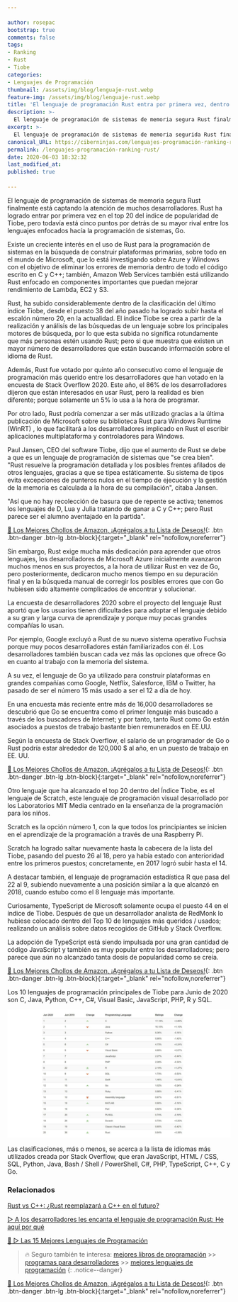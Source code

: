 ```yaml
---

author: rosepac
bootstrap: true
comments: false
tags:
- Ranking
- Rust
- Tiobe
categories:
- Lenguajes de Programación
thumbnail: /assets/img/blog/lenguaje-rust.webp
feature-img: /assets/img/blog/lenguaje-rust.webp
title: 'El lenguaje de programación Rust entra por primera vez, dentro de los 20 lenguajes más populares'
description: >-
  El lenguaje de programación de sistemas de memoria segura Rust finalmente está captando la atención de muchos desarrolladores.
excerpt: >-
  El lenguaje de programación de sistemas de memoria segurida Rust finalmente está captando la atención de muchos desarrolladores.
canonical_URL: https://ciberninjas.com/lenguajes-programación-ranking-rust/
permalink: /lenguajes-programación-ranking-rust/
date: 2020-06-03 18:32:32
last_modified_at: 
published: true

---
```


El lenguaje de programación de sistemas de memoria segura Rust finalmente está captando la atención de muchos desarrolladores. Rust ha logrado entrar por primera vez en el top 20 del índice de popularidad de Tiobe, pero todavía está cinco puntos por detrás de su mayor rival entre los lenguajes enfocados hacía la programación de sistemas, Go.

Existe un creciente interés en el uso de Rust para la programación de sistemas en la búsqueda de construir plataformas primarias, sobre todo en el mundo de Microsoft, que lo está investigando sobre Azure y Windows con el objetivo de eliminar los errores de memoria dentro de todo el código escrito en C y C++; también, Amazon Web Services también está utilizando Rust enfocado en componentes importantes que puedan mejorar rendimiento de Lambda, EC2 y S3.

Rust, ha subido considerablemente dentro de la clasificación del último índice Tiobe, desde el puesto 38 del año pasado ha logrado subir hasta el escalón número 20, en la actualidad. El índice Tiobe se crea a partir de la realización y análisis de las búsquedas de un lenguaje sobre los principales motores de búsqueda, por lo que esta subida no significa rotundamente que más personas estén usando Rust; pero si que muestra que existen un mayor número de desarrolladores que están buscando información sobre el idioma de Rust.

Además, Rust fue votado por quinto año consecutivo como el lenguaje de programación más querido entre los desarrolladores que han votado en la encuesta de Stack Overflow 2020. Este año, el 86% de los desarrolladores dijeron que están interesados ​​en usar Rust, pero la realidad es bien diferente; porque solamente un 5% lo usa a la hora de programar.

Por otro lado, Rust podría comenzar a ser más utilizado gracias a la última publicación de Microsoft sobre su  biblioteca Rust para Windows Runtime (WinRT) , lo que facilitará a los desarrolladores implicado en Rust el escribir aplicaciones multiplataforma y controladores para Windows.

Paul Jansen, CEO del software Tiobe, dijo que el aumento de Rust se debe a que es un lenguaje de programación de sistemas que "se crea bien". "Rust resuelve la programación detallada y los posibles frentes afilados de otros lenguajes, gracias a que se tipea estáticamente. Su sistema de tipos evita excepciones de punteros nulos en el tiempo de ejecución y la gestión de la memoria es calculada a la hora de su compilación", citaba Jansen.

"Así que no hay recolección de basura que de repente se activa; tenemos los lenguajes de D, Lua y Julia tratando de ganar a C y C++; pero Rust parece ser el alumno aventajado en la partida".

[🛒 Los Mejores Chollos de Amazon, ¡Agrégalos a tu Lista de Deseos!](https://www.amazon.es/shop/cibercursos "Los Mejores Chollos de Amazon, Ofertas Flash, Black Monday y Amazon Prime Day"){: .btn .btn-danger .btn-lg .btn-block}{:target="_blank" rel="nofollow,noreferrer"}

Sin embargo, Rust exige mucha más dedicación para aprender que otros lenguajes, los desarrolladores de Microsoft Azure inicialmente avanzaron muchos menos en sus proyectos, a la hora de utilizar Rust en vez de Go, pero posteriormente, dedicaron mucho menos tiempo en su depuración final y en la búsqueda manual de corregir los posibles errores que con Go hubiesen sido altamente complicados de encontrar y solucionar.

La encuesta de desarrolladores 2020 sobre el proyecto del lenguaje Rust aportó que los usuarios tienen dificultades para adoptar el lenguaje debido a su gran y larga curva de aprendizaje y porque muy pocas grandes compañías lo usan.

Por ejemplo, Google excluyó a Rust de su nuevo sistema operativo Fuchsia porque muy pocos desarrolladores están familiarizados con él. Los desarrolladores también buscan cada vez más las opciones que ofrece Go en cuanto al trabajo con la memoria del sistema.

A su vez, el lenguaje de Go ya utilizado para construir plataformas en grandes compañías como Google, Netflix, Salesforce, IBM o Twitter, ha pasado de ser el número 15 más usado a ser el 12 a día de hoy.

En una encuesta más reciente entre más de 16,000 desarrolladores se descubrió que Go se encuentra como el primer lenguaje más buscado a través de los buscadores de Internet; y por tanto, tanto Rust como Go están asociados a puestos de trabajo bastante bien remunerados en EE.UU.

Según la encuesta de Stack Overflow, el salario de un programador de Go o Rust podría estar alrededor de 120,000 $ al año, en un puesto de trabajo en EE. UU.

[🛒 Los Mejores Chollos de Amazon, ¡Agrégalos a tu Lista de Deseos!](https://www.amazon.es/shop/cibercursos "Los Mejores Chollos de Amazon, Ofertas Flash, Black Monday y Amazon Prime Day"){: .btn .btn-danger .btn-lg .btn-block}{:target="_blank" rel="nofollow,noreferrer"}

Otro lenguaje que ha alcanzado el top 20 dentro del Índice Tiobe, es el lenguaje de Scratch, este lenguaje de programación visual desarrollado por los Laboratorios MIT Media centrado en la enseñanza de la programación para los niños.

Scratch es la opción número 1, con la que todos los principiantes se inicien en el aprendizaje de la programación a través de una Raspberry Pi.

Scratch ha logrado saltar nuevamente hasta la cabecera de la lista del Tiobe, pasando del puesto 26 al 18, pero ya había estado con anterioridad entre los primeros puestos; concretamente, en 2017 logró subir hasta el 14. 

A destacar también, el lenguaje de programación estadística R que pasa del 22 al 9, subiendo nuevamente a una posición similar a la que alcanzó en 2018, cuando estubo como el 8 lenguaje más importante.

Curiosamente, TypeScript de Microsoft solamente ocupa el puesto 44 en el índice de Tiobe. Después de que un desarrollador analista de RedMonk lo hubiese colocado dentro del Top 10 de lenguajes más queridos / usados; realizando un análisis sobre datos recogidos de GitHub y Stack Overflow.

La adopción de TypeScript está siendo impulsada por una gran cantidad de código JavaScript y también es muy popular entre los desarrolladores; pero parece que aún no alcanzado tanta dosis de popularidad como se creía.

[🛒 Los Mejores Chollos de Amazon, ¡Agrégalos a tu Lista de Deseos!](https://www.amazon.es/shop/cibercursos "Los Mejores Chollos de Amazon, Ofertas Flash, Black Monday y Amazon Prime Day"){: .btn .btn-danger .btn-lg .btn-block}{:target="_blank" rel="nofollow,noreferrer"}

Los 10 lenguajes de programación principales de Tiobe para Junio de 2020 son C, Java, Python, C++, C#, Visual Basic, JavaScript, PHP, R y SQL. 

![Lenguaje de programación Rust ha visto su clasificación aumentar considerablemente en Tiobe, de 38 el año pasado a 20 hoy](/assets/img/blog/tiobe-junio-2020.webp "Lenguaje de programación Rust ha visto su clasificación aumentar considerablemente en Tiobe, de 38 el año pasado a 20 hoy")

Las clasificaciones, más o menos, se acerca a la lista de idiomas más utilizados creada por Stack Overflow, que eran JavaScript, HTML / CSS, SQL, Python, Java, Bash / Shell / PowerShell, C#, PHP, TypeScript, C++, C y Go.

### **Relacionados** <!-- omit in toc -->

[Rust vs C++: ¿Rust reemplazará a C++ en el futuro?](https://ciberninjas.com/rust-vs-c-m%C3%A1s/)

[▷ A los desarrolladores les encanta el lenguaje de programación Rust: He aquí por qué](https://ciberninjas.com/desarrolladores-lenguaje-rust/)

[🥇 ▷ Las 15 Mejores Lenguajes de Programación](https://ciberninjas.com/15-mejores-lenguajes-programacion/)

> 🔥 Seguro también te interesa: [mejores libros de programación](/programar/) >> [programas para desarrolladores](/mejores-sistemas-operativos-para-hackear/) >> [mejores lenguajes de programación](/15-mejores-lenguajes-programacion/)
{: .notice--danger}

[🛒 Los Mejores Chollos de Amazon, ¡Agrégalos a tu Lista de Deseos!](https://www.amazon.es/shop/cibercursos "Los Mejores Chollos de Amazon, Ofertas Flash, Black Monday y Amazon Prime Day"){: .btn .btn-danger .btn-lg .btn-block}{:target="_blank" rel="nofollow,noreferrer"}